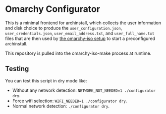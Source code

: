 # Omarchy Configurator

This is a minimal frontend for archinstall, which collects the user information and disk choice to produce the `user_configuration.json`, `user_credentials.json`, `user_email_address.txt`, and `user_full_name.txt` files that are then used by [the omarchy-iso setup](https://github.com/omacom-io/omarchy-iso) to start a preconfigured archinstall.

This repository is pulled into the omarchy-iso-make process at runtime.

## Testing

You can test this script in dry mode like:
- Without any network detection: `NETWORK_NOT_NEEDED=1 ./configurator dry`.
- Force wifi selection: `WIFI_NEEDED=1 ./configurator dry`.
- Normal network detection: `./configurator dry`.
